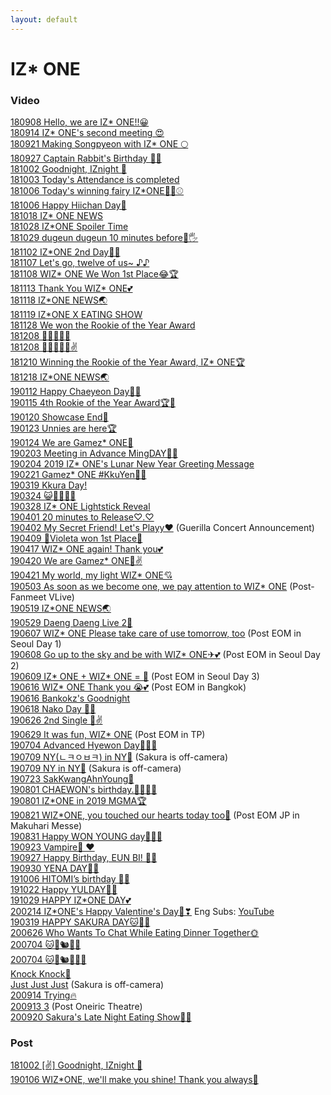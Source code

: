 ```yaml
---
layout: default
---
```

<h1>IZ* ONE</h1>

<h3>Video</h3>
  <a target="_blank" href="https://www.vlive.tv/video/88099">180908 Hello, we are IZ* ONE!!😀</a><br>                                 
  <a target="_blank" href="https://www.vlive.tv/video/89022">180914 IZ* ONE's second meeting 😍</a><br>                              
  <a target="_blank" href="https://www.vlive.tv/video/90003">180921 Making Songpyeon with IZ* ONE 🌕</a><br>                         
  <a target="_blank" href="https://www.vlive.tv/video/90638">180927 Captain Rabbit's Birthday 🐰🎂</a><br>                           
  <a target="_blank" href="https://www.vlive.tv/video/92085">181002 Goodnight, IZnight 🌙</a><br>                                      
  <a target="_blank" href="https://www.vlive.tv/video/92128">181003 Today's Attendance is completed</a><br>
  <a target="_blank" href="https://www.vlive.tv/video/92604">181006 Today's winning fairy IZ*ONE🧚‍♀️⚾️</a><br>
  <a target="_blank" href="https://www.vlive.tv/video/92635">181006 Happy Hiichan Day🍓</a><br>
  <a target="_blank" href="https://www.vlive.tv/video/94535">181018 IZ* ONE NEWS</a><br>
  <a target="_blank" href="https://www.vlive.tv/video/95977">181028 IZ*ONE Spoiler Time</a><br>
  <a target="_blank" href="https://www.vlive.tv/video/96158">181029 dugeun dugeun 10 minutes before🙈🖐	</a><br>
  <a target="_blank" href="https://www.vlive.tv/video/97083">181102 IZ*ONE 2nd Day🙈🙉	</a><br>
  <a target="_blank" href="https://www.vlive.tv/video/97842">181107 Let's go, twelve of us~ ♪♪	</a><br>
  <a target="_blank" href="https://www.vlive.tv/video/98031">181108 WIZ* ONE We Won 1st Place😂🏆	</a><br>
  <a target="_blank" href="https://www.vlive.tv/video/98909">181113 Thank You WIZ* ONE💕</a><br>
  <a target="_blank" href="https://www.vlive.tv/video/99713">181118 IZ*ONE NEWS🌏	</a><br>
  <a target="_blank" href="https://www.vlive.tv/video/99363">181119 IZ*ONE X EATING SHOW</a><br>
  <a target="_blank" href="https://www.vlive.tv/video/101447">181128 We won the Rookie of the Year Award</a><br>
  <a target="_blank" href="https://www.vlive.tv/video/103136">181208 🧀🌭🍠🐡🍊</a><br>
  <a target="_blank" href="https://www.vlive.tv/video/103138">181208 🧀🌭🍠🐡🍊✌</a><br>
  <a target="_blank" href="https://www.vlive.tv/video/103421">181210 Winning the Rookie of the Year Award, IZ* ONE🏆</a><br>
  <a target="_blank" href="https://www.vlive.tv/video/104790">181218 IZ*ONE NEWS🌏</a><br>
  <a target="_blank" href="https://www.vlive.tv/video/108698">190112 Happy Chaeyeon Day🎂💖</a><br>
  <a target="_blank" href="https://www.vlive.tv/video/109113">190115 4th Rookie of the Year Award🏆💖</a><br>
  <a target="_blank" href="https://www.vlive.tv/video/109777">190120 Showcase End🌟</a><br>
  <a target="_blank" href="https://www.vlive.tv/video/110320">190123 Unnies are here🏆</a><br>
  <a target="_blank" href="https://www.vlive.tv/video/124730">190124 We are Gamez* ONE🎯</a><br>
  <a target="_blank" href="https://www.vlive.tv/video/111942">190203 Meeting in Advance MingDAY🎂💖</a><br>
  <a target="_blank" href="https://www.vlive.tv/video/111472">190204 2019 IZ* ONE's Lunar New Year Greeting Message</a><br>
  <a target="_blank" href="https://www.vlive.tv/video/114209">190221 Gamez* ONE #KkuYen🌸🐤</a><br>
  <a target="_blank" href="https://www.vlive.tv/video/119166">190319 Kkura Day!</a><br>
  <a target="_blank" href="https://www.vlive.tv/video/120001">190324 😺🧚🏼‍♂️🐶</a><br>
  <a target="_blank" href="https://www.vlive.tv/video/120789">190328 IZ* ONE Lightstick Reveal</a><br>
  <a target="_blank" href="https://www.vlive.tv/video/121320">190401 20 minutes to Release♡.♡</a><br>
  <a target="_blank" href="https://www.vlive.tv/video/121399">190402 My Secret Friend! Let's Playy❤️</a> (Guerilla Concert Announcement)<br>
  <a target="_blank" href="https://www.vlive.tv/video/122757">190409 💐Violeta won 1st Place💐</a><br>
  <a target="_blank" href="https://www.vlive.tv/video/124153">190417 WIZ* ONE again! Thank you💕</a><br>
  <a target="_blank" href="https://www.vlive.tv/video/124730">190420 We are Gamez* ONE🎯✌️</a><br>
  <a target="_blank" href="https://www.vlive.tv/video/124811">190421 My world, my light WIZ* ONE💘</a><br>
  <a target="_blank" href="https://www.vlive.tv/video/127231">190503 As soon as we become one, we pay attention to WIZ* ONE</a> (Post-Fanmeet VLive)<br>
  <a target="_blank" href="https://www.vlive.tv/video/129839">190519 IZ*ONE NEWS🌏</a><br>
  <a target="_blank" href="https://www.vlive.tv/video/131687">190529 Daeng Daeng Live 2🐶</a><br>
  <a target="_blank" href="https://www.vlive.tv/video/133338">190607 WIZ* ONE Please take care of use tomorrow, too</a> (Post EOM in Seoul Day 1)<br>
  <a target="_blank" href="https://www.vlive.tv/video/133422">190608 Go up to the sky and be with WIZ* ONE✈💕</a> (Post EOM in Seoul Day 2)<br>
  <a target="_blank" href="https://www.vlive.tv/video/133499">190609 IZ* ONE + WIZ* ONE = 💖</a> (Post EOM in Seoul Day 3)<br>
  <a target="_blank" href="https://www.vlive.tv/video/134734">190616 WIZ* ONE Thank you 😭💕</a> (Post EOM in Bangkok)<br>
  <a target="_blank" href="https://www.youtube.com/watch?v=pU0KLuXe-v8">190616 Bankokz's Goodnight</a><br>
  <a target="_blank" href="https://www.vlive.tv/video/135042">190618 Nako Day 🐣🎉</a><br>
  <a target="_blank" href="https://www.vlive.tv/video/136611">190626 2nd Single 🥳✌</a><br>
  <a target="_blank" href="https://www.vlive.tv/video/137275">190629 It was fun, WIZ* ONE</a> (Post EOM in TP)<br>
  <a target="_blank" href="https://www.vlive.tv/video/138164">190704 Advanced Hyewon Day🐹💕🎂</a><br>
  <a target="_blank" href="https://www.vlive.tv/video/138855">190709 NY(ㄴㅋㅇㅂㅋ) in NY🗽</a> (Sakura is off-camera)<br>
  <a target="_blank" href="https://www.vlive.tv/video/138859">190709 NY in NY🗽</a> (Sakura is off-camera)<br>
  <a target="_blank" href="https://www.vlive.tv/video/141049">190723 SakKwangAhnYoung👋</a><br>
  <a target="_blank" href="https://www.vlive.tv/video/142664">190801 CHAEWON's birthday.🧚‍♂️🎂💖</a><br>
  <a target="_blank" href="https://www.vlive.tv/video/142735">190801 IZ*ONE in 2019 MGMA🏆</a><br>
  <a target="_blank" href="https://www.vlive.tv/video/145687">190821 WIZ*ONE, you touched our hearts today too💓</a> (Post EOM JP in Makuhari Messe)<br>
  <a target="_blank" href="https://www.vlive.tv/video/147467">190831 Happy WON YOUNG day🐰🎂💕</a><br>
  <a target="_blank" href="https://www.vlive.tv/video/151310">190923 Vampire🧛 ♥</a><br>
  <a target="_blank" href="https://www.vlive.tv/video/152294">190927 Happy Birthday, EUN BI! 🐰🎂</a><br>
  <a target="_blank" href="https://www.vlive.tv/video/152514">190930 YENA DAY🧁💛</a><br>
  <a target="_blank" href="https://www.vlive.tv/video/153784">191006 HITOMI’s birthday 🥳💕</a><br>
  <a target="_blank" href="https://www.vlive.tv/video/156492">191022 Happy YULDAY🐹🧡</a><br>
  <a target="_blank" href="https://www.vlive.tv/video/157697">191029 HAPPY IZ*ONE DAY💕</a><br>
  <a target="_blank" href="https://www.vlive.tv/video/175437">200214 IZ*ONE's Happy Valentine's Day🍫❣</a> Eng Subs: <a target="_blank" href="https://youtu.be/4aR1UqzxxcE">YouTube</a><br>
  <a target="_blank" href="https://www.vlive.tv/video/180892">190319 HAPPY SAKURA DAY🐱🌸🧁</a><br>
  <a target="_blank" href="https://www.vlive.tv/video/199715">200626 Who Wants To Chat While Eating Dinner Together🌞</a><br>
  <a target="_blank" href="https://www.vlive.tv/video/201159">200704 🐱🐹🐿🦋🍞</a><br>
  <a target="_blank" href="https://www.vlive.tv/video/201161">200704 🐱🐹🐿🦋🍞🐰</a><br>
  <a target="_blank" href="https://www.vlive.tv/video/204812">Knock Knock🚪</a><br>
  <a target="_blank" href="https://www.vlive.tv/video/207521">Just Just Just</a> (Sakura is off-camera)<br>
  <a target="_blank" href="https://www.vlive.tv/video/211462">200914 Trying🔥</a><br>
  <a target="_blank" href="https://www.vlive.tv/video/212797">200913 3</a> (Post Oneiric Theatre)<br>
  <a target="_blank" href="https://www.vlive.tv/video/213977">200920 Sakura's Late Night Eating Show🌸🌙</a><br>

<h3>Post</h3>
  <a target="_blank" href="https://channels.vlive.tv/C1B7AF/celeb/0.8495269?boardId=1977">181002 [✌️] Goodnight, IZnight 🌙</a><br>
  <a target="_blank" href="https://channels.vlive.tv/C1B7AF/celeb/1.9653941">190106 WIZ*ONE, we'll make you shine! Thank you always💖</a><br>
  
